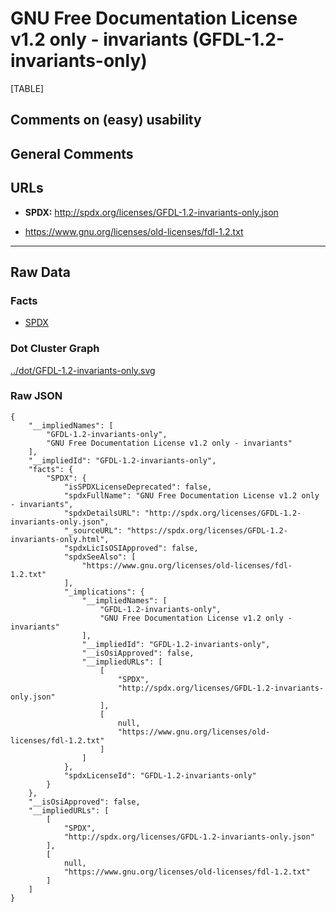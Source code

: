 GNU Free Documentation License v1.2 only - invariants (GFDL-1.2-invariants-only)
================================================================================

[TABLE]

Comments on (easy) usability
----------------------------

General Comments
----------------

URLs
----

-   **SPDX:** http://spdx.org/licenses/GFDL-1.2-invariants-only.json

-   https://www.gnu.org/licenses/old-licenses/fdl-1.2.txt

------------------------------------------------------------------------

Raw Data
--------

### Facts

-   [SPDX](https://spdx.org/licenses/GFDL-1.2-invariants-only.html "SPDX")

### Dot Cluster Graph

[../dot/GFDL-1.2-invariants-only.svg](../dot/GFDL-1.2-invariants-only.svg "../dot/GFDL-1.2-invariants-only.svg")

### Raw JSON

    {
        "__impliedNames": [
            "GFDL-1.2-invariants-only",
            "GNU Free Documentation License v1.2 only - invariants"
        ],
        "__impliedId": "GFDL-1.2-invariants-only",
        "facts": {
            "SPDX": {
                "isSPDXLicenseDeprecated": false,
                "spdxFullName": "GNU Free Documentation License v1.2 only - invariants",
                "spdxDetailsURL": "http://spdx.org/licenses/GFDL-1.2-invariants-only.json",
                "_sourceURL": "https://spdx.org/licenses/GFDL-1.2-invariants-only.html",
                "spdxLicIsOSIApproved": false,
                "spdxSeeAlso": [
                    "https://www.gnu.org/licenses/old-licenses/fdl-1.2.txt"
                ],
                "_implications": {
                    "__impliedNames": [
                        "GFDL-1.2-invariants-only",
                        "GNU Free Documentation License v1.2 only - invariants"
                    ],
                    "__impliedId": "GFDL-1.2-invariants-only",
                    "__isOsiApproved": false,
                    "__impliedURLs": [
                        [
                            "SPDX",
                            "http://spdx.org/licenses/GFDL-1.2-invariants-only.json"
                        ],
                        [
                            null,
                            "https://www.gnu.org/licenses/old-licenses/fdl-1.2.txt"
                        ]
                    ]
                },
                "spdxLicenseId": "GFDL-1.2-invariants-only"
            }
        },
        "__isOsiApproved": false,
        "__impliedURLs": [
            [
                "SPDX",
                "http://spdx.org/licenses/GFDL-1.2-invariants-only.json"
            ],
            [
                null,
                "https://www.gnu.org/licenses/old-licenses/fdl-1.2.txt"
            ]
        ]
    }